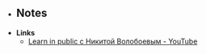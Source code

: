 - **Notes**
	- 
- **Links**
	- [Learn in public c Никитой Волобоевым - YouTube](https://www.youtube.com/watch?v=fqWX6hZdAoU)


